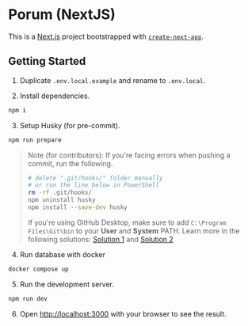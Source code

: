 # Porum (NextJS)

This is a [Next.js](https://nextjs.org/) project bootstrapped with [`create-next-app`](https://github.com/vercel/next.js/tree/canary/packages/create-next-app).

## Getting Started

1. Duplicate `.env.local.example` and rename to `.env.local`.

2. Install dependencies.

```bash
npm i
```

3. Setup Husky (for pre-commit).

```bash
npm run prepare
```

> Note (for contributors):
> If you're facing errors when pushing a commit, run the following.
>
> ```bash
> # delete ".git/hooks/" folder manually
> # or run the line below in PowerShell
> rm -rf .git/hooks/
> npm uninstall husky
> npm install --save-dev husky
> ```
>
> If you're using GitHub Desktop, make sure to add `C:\Program Files\Git\bin`
> to your **User** and **System** PATH.
> Learn more in the following solutions: [Solution 1](https://github.com/desktop/desktop/issues/17385#issuecomment-1718170235) and [Solution 2](https://github.com/desktop/desktop/issues/12586#issuecomment-1822189613)

4. Run database with docker

```bash
docker compose up
```

5. Run the development server.

```bash
npm run dev
```

6. Open [http://localhost:3000](http://localhost:3000) with your browser to see the result.
